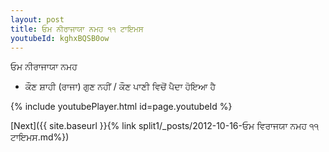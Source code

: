 ```yaml
---
layout: post
title: ਓਮ ਨੀਰਾਜਾਯਾ ਨਮਹ ੧੧ ਟਾਇਮਸ
youtubeId: kghxBQSB0ow
---
```

 
 
 ਓਮ ਨੀਰਾਜਾਯਾ ਨਮਹ  
 
 -  ਕੌਣ ਸ਼ਾਹੀ (ਰਾਜਾ) ਗੁਣ ਨਹੀਂ / ਕੌਣ ਪਾਣੀ ਵਿਚੋਂ ਪੈਦਾ ਹੋਇਆ ਹੈ 
 
  
 
  
 
 
 
 
 
 


{% include youtubePlayer.html id=page.youtubeId %}
 
[Next]({{ site.baseurl }}{% link  split1/_posts/2012-10-16-ਓਮ ਵਿਰਾਜਯਾ ਨਮਹ ੧੧ ਟਾਇਮਸ.md%})
 
